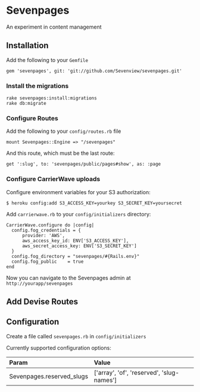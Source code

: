 Sevenpages
==========

An experiment in content management

Installation
------------

Add the following to your `Gemfile`

```
gem 'sevenpages', git: 'git://github.com/Sevenview/sevenpages.git'
```

### Install the migrations

```
rake sevenpages:install:migrations
rake db:migrate
```

### Configure Routes

Add the following to your `config/routes.rb` file

```
mount Sevenpages::Engine => "/sevenpages"
```

And this route, which must be the last route:

```
get ':slug', to: 'sevenpages/public/pages#show', as: :page
```

### Configure CarrierWave uploads

Configure environment variables for your S3 authorization:

```
$ heroku config:add S3_ACCESS_KEY=yourkey S3_SECRET_KEY=yoursecret
```

Add `carrierwave.rb` to your `config/initializers` directory:

```
CarrierWave.configure do |config|
  config.fog_credentials = {
      provider: 'AWS',
      aws_access_key_id: ENV['S3_ACCESS_KEY'],
      aws_secret_access_key: ENV['S3_SECRET_KEY']
  }
  config.fog_directory = "sevenpages/#{Rails.env}"
  config.fog_public    = true
end
```

Now you can navigate to the Sevenpages admin at `http://yourapp/sevenpages`


Add Devise Routes
-----------------


Configuration
-------------

Create a file called `sevenpages.rb` in `config/initializers`

Currently supported configuration options:

Param                      | Value
:--------------------------| :-----------------------------------------
Sevenpages.reserved_slugs  |['array', 'of', 'reserved', 'slug-names']
